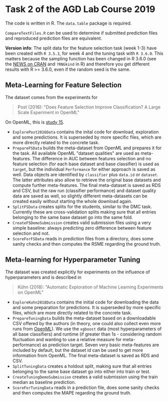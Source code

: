 # Task 2 of the AGD Lab Course 2019

The code is written in R.
The `data.table` package is required.

`CompareTextFiles.R` can be used to determine if submitted prediction files and reproduced prediction files are equivalent.

**Version info**: The split data for the feature selection task (week 1-3) have been created with `R 3.5.3`, for week 4 and the tuning task with `R 3.6.0`.
This matters because the sampling function has been changed in R 3.6.0 (see the [NEWS on CRAN](https://cran.r-project.org/doc/manuals/r-release/NEWS.html) and `?RNGkind` in R) and therefore you get different results with R >= 3.6.0, even if the random seed is the same.

## Meta-Learning for Feature Selection

The dataset comes from the experiments for

> Post (2016): "Does Feature Selection Improve Classification? A Large Scale Experiment in OpenML"

On OpenML, this is [study 15](https://www.openml.org/s/15).

- `ExplorePost2016Data` contains the inital code for download, exploration and some predictions. It is superseded by more specific files, which are more directly related to the concrete task.
- `PrepareFSData` builds the meta-dataset from OpenML and prepares it for the task. All available OpenML "dataset qualities" are used as meta-features. The difference in AUC between features selection and no feature selection (for each base dataset and base classifier) is used as `target`, but the individual `Performance` for either approach is saved as well. Data objects are identified by `classifier` plus `data.id` or `dataset`. The latter attributes also allow to retrieve the original base datasets and compute further meta-features. The final meta-dataset is saved as RDS and CSV, but the raw run (classifier performance) and dataset quality data are saved as well, so slightly different meta-datasets can be created easily without starting the whole download again.
- `SplitFSData` creates splits for the students, similar to the DMC task. Currently these are cross-validation splits making sure that all entries belonging to the same base dataset go into the same fold.
- `CreateFSDemoSubmission` creates valid submission files using a very simple baseline: always predicting zero difference between feature selection and not.
- `ScoreForFSData` reads in prediction files from a directory, does some sanity checks and then computes the RSME regarding the ground truth.

## Meta-learning for Hyperparameter Tuning

The dataset was created explicitly for experiments on the influence of hyperparameters and is described in

> Kühn (2018): "Automatic Exploration of Machine Learning Experiments on OpenML"

- `ExploreKuhn2018Data` contains the initial code for downloading the data and some preparation for predictions. It is superseded by more specific files, which are more directly related to the concrete task.
- `PrepareTuningData` builds the meta-dataset based on a downloadable CSV offered by the authors (in theory, one could also collect even more runs from [OpenML](https://www.openml.org/u/2702)). We use the `xgboost` data (most hyperparameters of all base classifiers) and runtime (if greater than 1s - considering random fluctuation and wanting to use a relative measure for meta-performance) as prediction target. Seven very basic meta-features are included by default, but the dataset id can be used to get more information from OpenML. The final meta-dataset is saved as RDS and CSV.
- `SplitTuningData` creates a holdout split, making sure that all entries belonging to the same base dataset go into either into train or test.
- `CreateTuningDemoSubmission` creates a valid submission using the train median as baseline prediction.
- `ScoreForTuningData` reads in a prediction file, does some sanity checks and then computes the MAPE regarding the ground truth.
